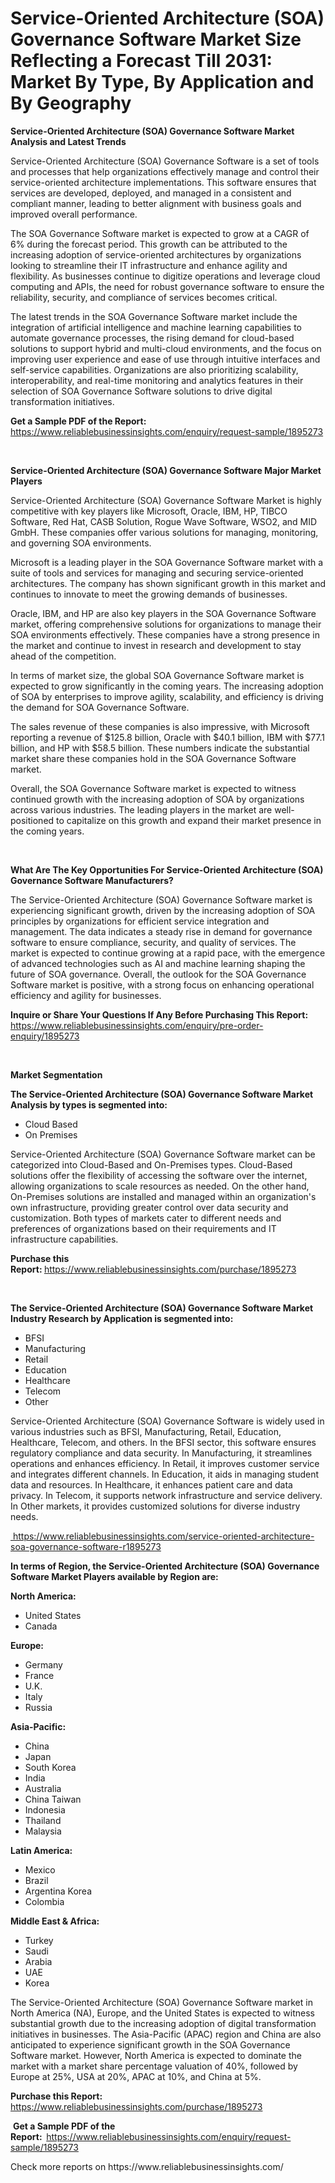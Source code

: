 <p><h1>Service-Oriented Architecture (SOA) Governance Software Market Size Reflecting a Forecast Till 2031: Market By Type, By Application and By Geography</h1></p><p><strong>Service-Oriented Architecture (SOA) Governance Software Market Analysis and Latest Trends</strong></p>
<p><p>Service-Oriented Architecture (SOA) Governance Software is a set of tools and processes that help organizations effectively manage and control their service-oriented architecture implementations. This software ensures that services are developed, deployed, and managed in a consistent and compliant manner, leading to better alignment with business goals and improved overall performance.</p><p>The SOA Governance Software market is expected to grow at a CAGR of 6% during the forecast period. This growth can be attributed to the increasing adoption of service-oriented architectures by organizations looking to streamline their IT infrastructure and enhance agility and flexibility. As businesses continue to digitize operations and leverage cloud computing and APIs, the need for robust governance software to ensure the reliability, security, and compliance of services becomes critical.</p><p>The latest trends in the SOA Governance Software market include the integration of artificial intelligence and machine learning capabilities to automate governance processes, the rising demand for cloud-based solutions to support hybrid and multi-cloud environments, and the focus on improving user experience and ease of use through intuitive interfaces and self-service capabilities. Organizations are also prioritizing scalability, interoperability, and real-time monitoring and analytics features in their selection of SOA Governance Software solutions to drive digital transformation initiatives.</p></p>
<p><strong>Get a Sample PDF of the Report:&nbsp;</strong> <a href="https://www.reliablebusinessinsights.com/enquiry/request-sample/1895273">https://www.reliablebusinessinsights.com/enquiry/request-sample/1895273</a></p>
<p>&nbsp;</p>
<p><strong>Service-Oriented Architecture (SOA) Governance Software Major Market Players</strong></p>
<p><p>Service-Oriented Architecture (SOA) Governance Software Market is highly competitive with key players like Microsoft, Oracle, IBM, HP, TIBCO Software, Red Hat, CASB Solution, Rogue Wave Software, WSO2, and MID GmbH. These companies offer various solutions for managing, monitoring, and governing SOA environments.</p><p>Microsoft is a leading player in the SOA Governance Software market with a suite of tools and services for managing and securing service-oriented architectures. The company has shown significant growth in this market and continues to innovate to meet the growing demands of businesses.</p><p>Oracle, IBM, and HP are also key players in the SOA Governance Software market, offering comprehensive solutions for organizations to manage their SOA environments effectively. These companies have a strong presence in the market and continue to invest in research and development to stay ahead of the competition.</p><p>In terms of market size, the global SOA Governance Software market is expected to grow significantly in the coming years. The increasing adoption of SOA by enterprises to improve agility, scalability, and efficiency is driving the demand for SOA Governance Software.</p><p>The sales revenue of these companies is also impressive, with Microsoft reporting a revenue of $125.8 billion, Oracle with $40.1 billion, IBM with $77.1 billion, and HP with $58.5 billion. These numbers indicate the substantial market share these companies hold in the SOA Governance Software market.</p><p>Overall, the SOA Governance Software market is expected to witness continued growth with the increasing adoption of SOA by organizations across various industries. The leading players in the market are well-positioned to capitalize on this growth and expand their market presence in the coming years.</p></p>
<p>&nbsp;</p>
<p><strong>What Are The Key Opportunities For Service-Oriented Architecture (SOA) Governance Software Manufacturers?</strong></p>
<p><p>The Service-Oriented Architecture (SOA) Governance Software market is experiencing significant growth, driven by the increasing adoption of SOA principles by organizations for efficient service integration and management. The data indicates a steady rise in demand for governance software to ensure compliance, security, and quality of services. The market is expected to continue growing at a rapid pace, with the emergence of advanced technologies such as AI and machine learning shaping the future of SOA governance. Overall, the outlook for the SOA Governance Software market is positive, with a strong focus on enhancing operational efficiency and agility for businesses.</p></p>
<p><strong>Inquire or Share Your Questions If Any Before Purchasing This Report:</strong> <a href="https://www.reliablebusinessinsights.com/enquiry/pre-order-enquiry/1895273">https://www.reliablebusinessinsights.com/enquiry/pre-order-enquiry/1895273</a></p>
<p>&nbsp;</p>
<p><strong>Market Segmentation</strong></p>
<p><strong>The Service-Oriented Architecture (SOA) Governance Software Market Analysis by types is segmented into:</strong></p>
<p><ul><li>Cloud Based</li><li>On Premises</li></ul></p>
<p><p>Service-Oriented Architecture (SOA) Governance Software market can be categorized into Cloud-Based and On-Premises types. Cloud-Based solutions offer the flexibility of accessing the software over the internet, allowing organizations to scale resources as needed. On the other hand, On-Premises solutions are installed and managed within an organization's own infrastructure, providing greater control over data security and customization. Both types of markets cater to different needs and preferences of organizations based on their requirements and IT infrastructure capabilities.</p></p>
<p><strong>Purchase this Report:&nbsp;</strong><a href="https://www.reliablebusinessinsights.com/purchase/1895273">https://www.reliablebusinessinsights.com/purchase/1895273</a></p>
<p>&nbsp;</p>
<p><strong>The Service-Oriented Architecture (SOA) Governance Software Market Industry Research by Application is segmented into:</strong></p>
<p><ul><li>BFSI</li><li>Manufacturing</li><li>Retail</li><li>Education</li><li>Healthcare</li><li>Telecom</li><li>Other</li></ul></p>
<p><p>Service-Oriented Architecture (SOA) Governance Software is widely used in various industries such as BFSI, Manufacturing, Retail, Education, Healthcare, Telecom, and others. In the BFSI sector, this software ensures regulatory compliance and data security. In Manufacturing, it streamlines operations and enhances efficiency. In Retail, it improves customer service and integrates different channels. In Education, it aids in managing student data and resources. In Healthcare, it enhances patient care and data privacy. In Telecom, it supports network infrastructure and service delivery. In Other markets, it provides customized solutions for diverse industry needs.</p></p>
<p><a href="https://www.reliablebusinessinsights.com/service-oriented-architecture-soa-governance-software-r1895273">&nbsp;https://www.reliablebusinessinsights.com/service-oriented-architecture-soa-governance-software-r1895273</a></p>
<p><strong>In terms of Region, the Service-Oriented Architecture (SOA) Governance Software Market Players available by Region are:</strong></p>
<p>
    <p> <strong> North America: </strong>
        <ul>
            <li>United States</li>
            <li>Canada</li>
        </ul>
        </p> 
    <p> <strong> Europe: </strong>
        <ul>
            <li>Germany</li>
            <li>France</li>
            <li>U.K.</li>
            <li>Italy</li>
            <li>Russia</li>
        </ul>
        </p> 
    <p> <strong> Asia-Pacific: </strong>
        <ul>
            <li>China</li>
            <li>Japan</li>
            <li>South Korea</li>
            <li>India</li>
            <li>Australia</li>
            <li>China Taiwan</li>
            <li>Indonesia</li>
            <li>Thailand</li>
            <li>Malaysia</li>
        </ul>
        </p> 
    <p> <strong> Latin America: </strong>
        <ul>
            <li>Mexico</li>
            <li>Brazil</li>
            <li>Argentina Korea</li>
            <li>Colombia</li>
        </ul>
        </p> 
    <p> <strong> Middle East & Africa: </strong>
        <ul>
            <li>Turkey</li>
            <li>Saudi</li>
            <li>Arabia</li>
            <li>UAE</li>
            <li>Korea</li>
        </ul>
    </p>
    </p>
<p><p>The Service-Oriented Architecture (SOA) Governance Software market in North America (NA), Europe, and the United States is expected to witness substantial growth due to the increasing adoption of digital transformation initiatives in businesses. The Asia-Pacific (APAC) region and China are also anticipated to experience significant growth in the SOA Governance Software market. However, North America is expected to dominate the market with a market share percentage valuation of 40%, followed by Europe at 25%, USA at 20%, APAC at 10%, and China at 5%.</p></p>
<p><strong>Purchase this Report: </strong><a href="https://www.reliablebusinessinsights.com/purchase/1895273">https://www.reliablebusinessinsights.com/purchase/1895273</a></p>
<p>&nbsp;<strong>Get a Sample PDF of the Report:&nbsp;&nbsp;</strong><a href="https://www.reliablebusinessinsights.com/enquiry/request-sample/1895273">https://www.reliablebusinessinsights.com/enquiry/request-sample/1895273</a></p>
<p><strong></strong></p>
<p>Check more reports on https://www.reliablebusinessinsights.com/</p>